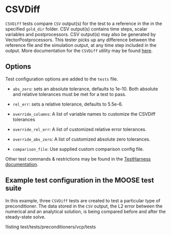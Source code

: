 # CSVDiff

`CSVDiff` tests compare `CSV` output(s) for the test to a reference in the in the specified
`gold_dir` folder. CSV output(s) contains time steps, scalar variables and postprocessors.
CSV output(s) may also be generated by VectorPostprocessors.
This tester picks up any difference between the reference file and the simulation
output, at any time step included in the output.
More documentation for the `CSVDiff` utility may be found [here](modules/doc/content/python/CSVDiff.md).

## Options

Test configuration options are added to the `tests` file.

- `abs_zero`: sets an absolute tolerance, defaults to 1e-10. Both absolute and relative tolerances must
  be met for a test to pass.

- `rel_err`: sets a relative tolerance, defaults to 5.5e-6.

- `override_columns`: A list of variable names to customize the CSVDiff tolerances

- `override_rel_err`: A list of customized relative error tolerances.

- `override_abs_zero`: A list of customized absolute zero tolerances.

- `comparison_file`: Use supplied custom comparison config file.


Other test commands & restrictions may be found in the [TestHarness documentation](TestHarness.md).

## Example test configuration in the MOOSE test suite

In this example, three `CSVDiff` tests are created to test a particular type of preconditioner.
The data stored in the `CSV` output, the L2 error between the numerical and an analytical solution,
is being compared before and after the steady-state solve.

!listing test/tests/preconditioners/vcp/tests

